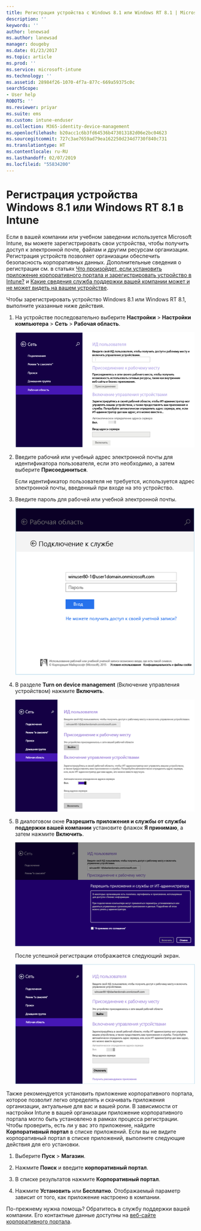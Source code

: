 ```yaml
---
title: Регистрация устройства с Windows 8.1 или Windows RT 8.1 | Microsoft Docs
description: ''
keywords: ''
author: lenewsad
ms.author: lanewsad
manager: dougeby
ms.date: 01/23/2017
ms.topic: article
ms.prod: ''
ms.service: microsoft-intune
ms.technology: ''
ms.assetid: 28984f26-1070-4f7a-877c-669a59375c0c
searchScope:
- User help
ROBOTS: ''
ms.reviewer: priyar
ms.suite: ems
ms.custom: intune-enduser
ms.collection: M365-identity-device-management
ms.openlocfilehash: b20acc1c6b3fd64536b473013182d06e2bc04623
ms.sourcegitcommit: 727c3ae7659ad79ea162250d234d7730f840c731
ms.translationtype: HT
ms.contentlocale: ru-RU
ms.lasthandoff: 02/07/2019
ms.locfileid: "55834200"
---
```

# <a name="how-to-enroll-your-windows-81-or-windows-rt-81-device-in-intune"></a>Регистрация устройства Windows 8.1 или Windows RT 8.1 в Intune

Если в вашей компании или учебном заведении используется Microsoft Intune, вы можете зарегистрировать свои устройства, чтобы получить доступ к электронной почте, файлам и другим ресурсам организации. Регистрация устройств позволяет организации обеспечить безопасность корпоративных данных. Дополнительные сведения о регистрации см. в статьях [Что произойдет, если установить приложение корпоративного портала и зарегистрировать устройство в Intune?](what-happens-if-you-install-the-company-portal-app-and-enroll-your-device-in-intune-windows.md) и [Какие сведения служба поддержки вашей компании может и не может видеть на вашем устройстве](what-info-can-your-company-see-when-you-enroll-your-device-in-intune.md).


Чтобы зарегистрировать устройство Windows 8.1 или Windows RT 8.1, выполните указанные ниже действия.

1.  На устройстве последовательно выберите **Настройки** &gt; **Настройки компьютера** &gt; **Сеть** &gt; **Рабочая область**.

    ![nav-to-workplace](./media/W81-1-workplacejoin.png)

2.  Введите рабочий или учебный адрес электронной почты для идентификатора пользователя, если это необходимо, а затем выберите **Присоединиться**.

    Если идентификатор пользователя не требуется, используется адрес электронной почты, введенный при входе на это устройство.

3.  Введите пароль для рабочей или учебной электронной почты.

    ![type-password](./media/W81-2-workplacesettings_signin.png)

4.  В разделе **Turn on device management** (Включение управления устройством) нажмите **Включить**.

    ![turn-on-device-management](./media/W81-3-dev-mgt-turn-on.png)

5.  В диалоговом окне **Разрешить приложения и службы от службы поддержки вашей компании** установите флажок **Я принимаю**, а затем нажмите **Включить**.

    ![turn-on-allow-apps-services](./media/W81-4-agree-allow-apps-services.png)

    После успешной регистрации отображается следующий экран.

    ![enrollment-complete](./media/W81-5-enrolled-done.png)

Также рекомендуется установить приложение корпоративного портала, которое позволит легко определять и скачивать приложения организации, актуальные для вас и вашей роли. В зависимости от настройки Intune в вашей организации приложение корпоративного портала могло быть установлено в рамках процесса регистрации. Чтобы проверить, есть ли у вас это приложение, найдите **Корпоративный портал** в списке приложений. Если вы не видите корпоративный портал в списке приложений, выполните следующие действия для его установки.

1.  Выберите **Пуск** &gt; **Магазин**.

2.  Нажмите **Поиск** и введите **корпоративный портал**.

3.  В списке результатов нажмите **Корпоративный портал**.

4.  Нажмите **Установить** или **Бесплатно**. Отображаемый параметр зависит от того, как приложение настроено в компании.

По-прежнему нужна помощь? Обратитесь в службу поддержки вашей компании. Его контактные данные доступны на [веб-сайте корпоративного портала](https://go.microsoft.com/fwlink/?linkid=2010980).
